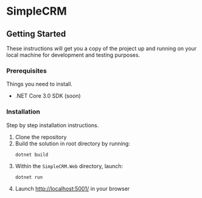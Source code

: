 # SimpleCRM
## Getting Started
These instructions will get you a copy of the project up and running on your local machine for development and testing purposes.
### Prerequisites
Things you need to install.
* .NET Core 3.0 SDK (soon)
### Installation
Step by step installation instructions.
  1. Clone the repository
  1. Build the solution in root directory by running:
     ```
     dotnet build
     ```
  1. Within the `SimpleCRM.Web` directory, launch:
     ```
     dotnet run
     ```
  1. Launch [http://localhost:5001/](http://localhost:5001/) in your browser
